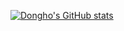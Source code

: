[![Dongho's GitHub stats](https://github-readme-stats.vercel.app/api?username=DonghoShin)](https://github.com/anuraghazra/github-readme-stats)

